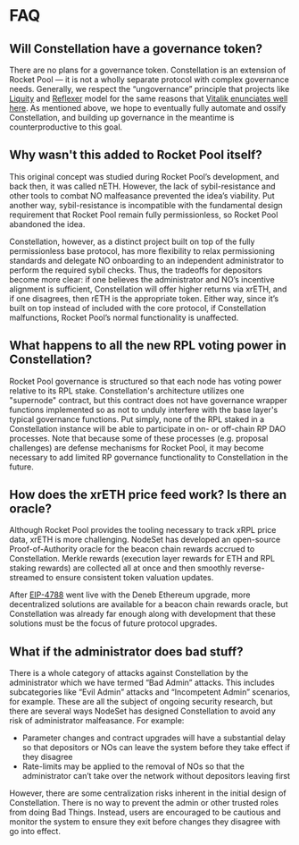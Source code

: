 # FAQ

## Will Constellation have a governance token?

There are no plans for a governance token. Constellation is an extension of Rocket Pool — it is not a wholly separate protocol with complex governance needs. Generally, we respect the “ungovernance” principle that projects like [Liquity](https://www.liquity.org/) and [Reflexer](https://reflexer.finance/) model for the same reasons that [Vitalik enunciates well here](https://vitalik.ca/general/2021/08/16/voting3.html). As mentioned above, we hope to eventually fully automate and ossify Constellation, and building up governance in the meantime is counterproductive to this goal.

## Why wasn't this added to Rocket Pool itself?

This original concept was studied during Rocket Pool’s development, and back then, it was called nETH. However, the lack of sybil-resistance and other tools to combat NO malfeasance prevented the idea’s viability. Put another way, sybil-resistance is incompatible with the fundamental design requirement that Rocket Pool remain fully permissionless, so Rocket Pool abandoned the idea.

Constellation, however, as a distinct project built on top of the fully permissionless base protocol, has more flexibility to relax permissioning standards and delegate NO onboarding to an independent administrator to perform the required sybil checks. Thus, the tradeoffs for depositors become more clear: if one believes the administrator and NO’s incentive alignment is sufficient, Constellation will offer higher returns via xrETH, and if one disagrees, then rETH is the appropriate token. Either way, since it’s built on top instead of included with the core protocol, if Constellation malfunctions, Rocket Pool’s normal functionality is unaffected.

## What happens to all the new RPL voting power in Constellation?

Rocket Pool governance is structured so that each node has voting power relative to its RPL stake. Constellation's architecture utilizes one "supernode" contract, but this contract does not have governance wrapper functions implemented so as not to unduly interfere with the base layer's typical governance functions. Put simply, none of the RPL staked in a Constellation instance will be able to participate in on- or off-chain RP DAO processes. Note that because some of these processes (e.g. proposal challenges) are defense mechanisms for Rocket Pool, it may become necessary to add limited RP governance functionality to Constellation in the future.

## How does the xrETH price feed work? Is there an oracle?

Although Rocket Pool provides the tooling necessary to track xRPL price data, xrETH is more challenging. NodeSet has developed an open-source Proof-of-Authority oracle for the beacon chain rewards accrued to Constellation. Merkle rewards (execution layer rewards for ETH and RPL staking rewards) are collected all at once and then smoothly reverse-streamed to ensure consistent token valuation updates.

After [EIP-4788](https://eips.ethereum.org/EIPS/eip-4788) went live with the Deneb Ethereum upgrade, more decentralized solutions are available for a beacon chain rewards oracle, but Constellation was already far enough along with development that these solutions must be the focus of future protocol upgrades.

## What if the administrator does bad stuff?

There is a whole category of attacks against Constellation by the administrator which we have termed “Bad Admin” attacks. This includes subcategories like “Evil Admin” attacks and “Incompetent Admin” scenarios, for example. These are all the subject of ongoing security research, but there are several ways NodeSet has designed Constellation to avoid any risk of administrator malfeasance. For example:

* Parameter changes and contract upgrades will have a substantial delay so that depositors or NOs can leave the system before they take effect if they disagree
* Rate-limits may be applied to the removal of NOs so that the administrator can’t take over the network without depositors leaving first

However, there are some centralization risks inherent in the initial design of Constellation. There is no way to prevent the admin or other trusted roles from doing Bad Things. Instead, users are encouraged to be cautious and monitor the system to ensure they exit before changes they disagree with go into effect.
